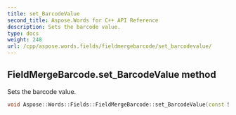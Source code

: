 ```yaml
---
title: set_BarcodeValue
second_title: Aspose.Words for C++ API Reference
description: Sets the barcode value.
type: docs
weight: 248
url: /cpp/aspose.words.fields/fieldmergebarcode/set_barcodevalue/
---
```

## FieldMergeBarcode.set_BarcodeValue method


Sets the barcode value.

```cpp
void Aspose::Words::Fields::FieldMergeBarcode::set_BarcodeValue(const System::String &value)
```

